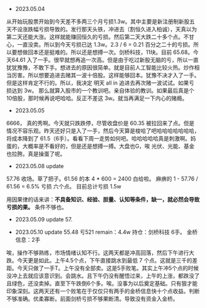  - 2023.05.04

从开始玩股票开始到今天差不多两三个月亏损1.3w。其中主要是新注册制新股五天不设涨跌幅亏损导致的。发行那天头铁，冲进去（割恒久进入柏诚），天真以为第二天还能大涨。这样就能赚回恒久的亏损。然后第二天大跌二十多个点。不甘心，一直没卖。所以到今天亏损已达 1.3w。2.3 / 6 = 0.21 百分之二十的亏损。所以要想做回本还是挺难的。所以还是想搏一次。剑桥科技，11块。目前 65.68。今天64.61 入了一手。很早就想再追一次高。但是由于吃过新股无脑的亏，所以一直犹犹豫豫，不敢下手。想进去的原因很简单。就是目前人工智能比较火热。炒作相当厉害。所以想要追进去赌其一波十倍股。这样能够回本。犹豫不决才入了一手。但是这样肯定不行的。所以，我决定 明天 all in 追进去再次赌一波试试。如果亏损达到 3w。 那么就算入股市的一个教训吧。亲自体验的教训。如果最后真是个10倍股，那时候再说吧哈哈。反正不差这 3w。就当再满足一下内心的赌瘾。



 - 2023.05.05

6666， 真的秀啊。今天就只跌跌停，尽管收盘价是 60.35 被拉回来了点。但是情况不容乐观。昨天还好只是入了一手，然后今天算是梭哈了吧哈哈哈哈哈哈哈，将成本降到了 61.5（6手）。看看下周一走势如何吧。哈哈哈哈哈真是刺激啊。妈蛋的，大概率是不看好的，但是还是想搏一搏。大盘也G，唉 光伏、光能、基金也拉胯。真是操蛋了呢。



- 2023.05.08 update

57.76 收场。草了把子。61.56 的本  4 * 600 = 2400 白给啦。 麻痹的
1 - 57.76 / 61.56 = 6.5%   亏损 六个点。
目前总计亏损 1.5w

用因果律的话来讲：**不具备知识、经验、胆量、认知等条件，缺一，就必然会导致亏损的果。** 条件不够也。



- 2023.05.09 update  57.



- 2023.05.10 update 55.48 亏521 remain：4.4w 持仓：剑桥科技 6手。 金桥信息：2手

唉，操作不够熟练，市场情绪认知不行。这两天都是冲高回落，然后下午进行大跌。今天更是如此。上午4.5个点，下午直接跳水到最低 7 个点。这就是三千的差距。今天只做了一手T。上午没有全部卖。这是5手败笔。其实上午冲5个点的时候没冲上去就应该意识到。会跳水。且下午仍没有醒悟过来，上午的上涨，都跌没了且绿色，还没卖掉。直至下午跌倒6个多。唉。没事为以后奠定基础。只有狠才能印象深刻。这两天还有一个败笔在于仅仅只有两手的金桥信息快十个点收益。判断不够准确。优柔寡断。前面剑桥亏损不够果断清。导致没有资金入金桥。

